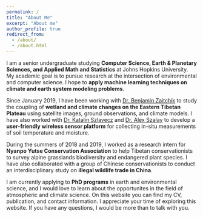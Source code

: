 ```yaml
---
permalink: /
title: "About Me"
excerpt: "About me"
author_profile: true
redirect_from: 
  - /about/
  - /about.html
---
```


I am a senior undergraduate studying **Computer Science, Earth & Planetary Sciences, and Applied Math and Statistics** at Johns Hopkins University. My academic goal is to pursue research at the intersection of environmental and computer science. I hope to **apply machine learning techniques on climate and earth system modeling problems**. 

Since January 2019, I have been working with [Dr. Benjamin Zaitchik](https://eps.jhu.edu/directory/benjamin-zaitchik/) to study the coupling of **wetland and climate changes on the Eastern Tibetan Plateau** using satellite images, ground observations, and climate models. I have also worked with [Dr. Katalin Szlavecz](https://eps.jhu.edu/directory/katalin-szlavecz/) and [Dr. Alex Szalay](https://physics-astronomy.jhu.edu/directory/alexander-s-szalay/) to develop a **user-friendly wireless sensor platform** for collecting in-situ measurements of soil temperature and moisture. 

During the summers of 2018 and 2019, I worked as a research intern for **Nyanpo Yutse Conservation Association** to help Tibetan conservationists to survey alpine grasslands biodiversity and endangered plant species. I have also collaborated with a group of Chinese conservationists to conduct an interdisciplinary study on **illegal wildlife trade in China**.

I am currently applying to **PhD programs** in earth and environmental science, and I would love to learn about the opportunites in the field of atmospheric and climate science. On this website you can find my CV, publication, and contact information. I appreciate your time of exploring this website. If you have any questions, I would be more than to talk with you. 